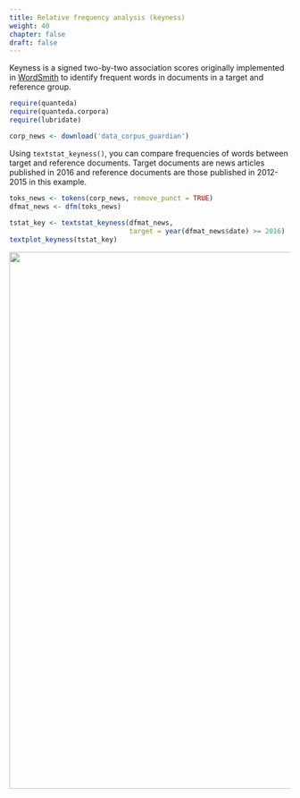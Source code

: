 ```yaml
---
title: Relative frequency analysis (keyness)
weight: 40
chapter: false
draft: false
---
```


Keyness is a signed two-by-two association scores originally implemented in [WordSmith](http://www.lexically.net/wordsmith/) to identify frequent words in documents in a target and reference group.


```r
require(quanteda)
require(quanteda.corpora)
require(lubridate)
```



```r
corp_news <- download('data_corpus_guardian')
```



Using `textstat_keyness()`, you can compare frequencies of words between target and reference documents. Target documents are news articles published in 2016 and reference documents are those published in 2012-2015 in this example.


```r
toks_news <- tokens(corp_news, remove_punct = TRUE) 
dfmat_news <- dfm(toks_news)
 
tstat_key <- textstat_keyness(dfmat_news, 
                              target = year(dfmat_news$date) >= 2016)
textplot_keyness(tstat_key)
```

<img src="/statistical-analysis/keyness_files/figure-html/unnamed-chunk-4-1.png" width="960" />


